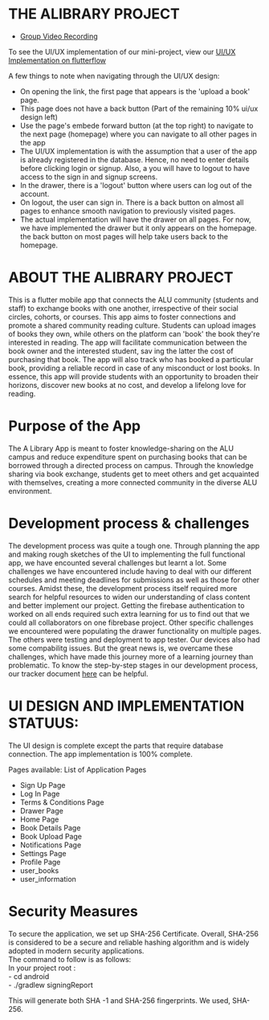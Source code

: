 # THE ALIBRARY PROJECT

- [Group Video Recording](https://drive.google.com/file/d/1DzPP_T4fZphSydr8XXEQAG-7tadoWukX/view?usp=sharing)


To see the UI/UX implementation of our mini-project, view our [UI/UX Implementation on flutterflow](https://app.flutterflow.io/share/mob-dev2-ft2lj0)

A few things to note when navigating through the UI/UX design:
- On opening the link, the first page that appears is the 'upload a book' page.
- This page does not have a back button (Part of the remaining 10% ui/ux design left)
- Use the page's embede forward button (at the top right) to navigate to the next page (homepage) where you can navigate to all other pages in the app
- The UI/UX implementation is with the assumption that a user of the app is already registered in the database. Hence, no need to enter details before clicking login or signup. Also, a you will have to logout to have access to the sign in and signup screens.
- In the drawer, there is a 'logout' button where users can log out of the account.
- On logout, the user can sign in. There is a back button on almost all pages to enhance smooth navigation to previously visited pages.
- The actual implementation will have the drawer on all pages. For now, we have implemented the drawer but it only appears on the homepage. the back button on most pages will help take users back to the homepage.

# ABOUT THE ALIBRARY PROJECT <br /> 
This is a flutter mobile app that connects the ALU community (students and staff) to exchange books with one another, irrespective of their social circles, cohorts, or courses. This app aims to foster connections and promote a shared community reading culture. Students can upload images of books they own, while others on the platform can 'book' the book they're interested in reading. The app will facilitate communication between the book owner and the interested student, sav ing the latter the cost of purchasing that book. The app will also track who has booked a particular book, providing a reliable record in case of any misconduct or lost books. In essence, this app will provide students with an opportunity to broaden their horizons, discover new books at no cost, and develop a lifelong love for reading.

# Purpose of the App </br>
The A Library App is meant to foster knowledge-sharing on the ALU campus and reduce expenditure spent on purchasing books that can be borrowed through a directed process on campus. Through the knowledge sharing via book exchange, students get to meet others and get acquainted with themselves, creating a more connected community in the diverse ALU environment.

# Development process & challenges </br>
The development process was quite a tough one. Through  planning the app and making rough sketches of the UI to implementing the full functional app, we have encounted several challenges but learnt a lot.
Some challenges we have encountered include having to deal with our different schedules and meeting deadlines for submissions as well as those for other courses. Amidst these, the development process itself required more search for helpful resources to widen our understanding of class content and better implement our project. Getting the firebase authentication to worked on all ends required such extra learning for us to find out that we could all collaborators on one fibrebase project.
Other specific challenges we encountered were populating the drawer functionality on multiple pages. The others were testing and deployment to app tester. Our devices also had some compabilitg issues. But the great news is, we overcame these challenges, which have made this journey more of a learning journey than problematic.
To know the step-by-step stages in our development process, our tracker document [here](https://docs.google.com/spreadsheets/d/1Ee4WV_HzG56ZqHogUjGIBfqj_DGQUVznSIW9S2bAtqY/edit?usp=sharing) can be helpful. 


# UI DESIGN AND IMPLEMENTATION STATUUS: </br>
The UI design is complete except the parts that require database connection.
The app implementation is 100% complete.

Pages available:
List of Application Pages

- Sign Up Page 
- Log In Page 
- Terms & Conditions Page
- Drawer Page
- Home Page
- Book Details Page
- Book Upload Page
- Notifications Page
- Settings Page
- Profile Page
- user_books
- user_information

# Security Measures
To secure the application, we set up SHA-256 Certificate. Overall, SHA-256 is considered to be a secure and reliable hashing algorithm and is widely adopted in modern security applications.<br /> 
The command to follow is as follows: <br /> 
    In your project root : <br /> 
         - cd android <br /> 
         - ./gradlew signingReport <br /> 
    
   This will generate both SHA -1 and SHA-256 fingerprints. We used, SHA-256. <br /> 
